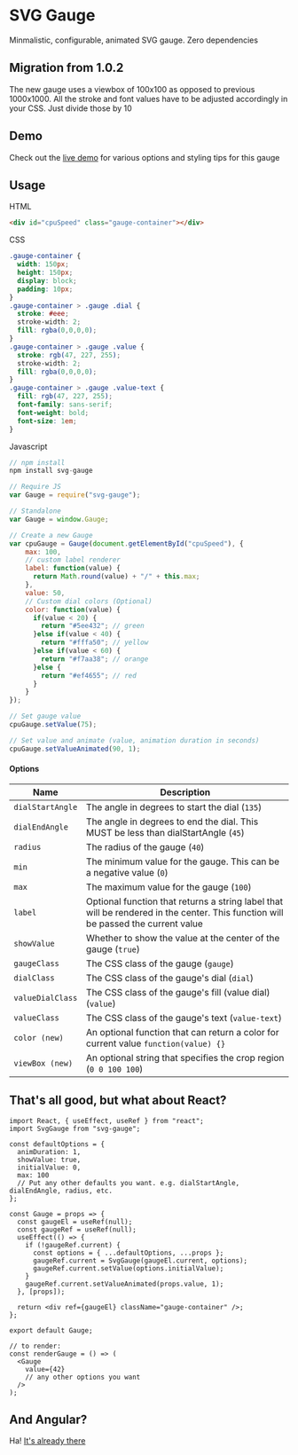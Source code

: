 # SVG Gauge
Minmalistic, configurable, animated SVG gauge. Zero dependencies




## Migration from 1.0.2

The new gauge uses a viewbox of 100x100 as opposed to previous 1000x1000. All the stroke and font values have to be adjusted accordingly in your CSS. Just divide those by 10


## Demo
Check out the [live demo](http://codepen.io/naikus/pen/BzkoLL) for various options and styling tips for this gauge


## Usage

HTML
```html
<div id="cpuSpeed" class="gauge-container"></div>
```
CSS
```css
.gauge-container {
  width: 150px;
  height: 150px;
  display: block;
  padding: 10px;
}
.gauge-container > .gauge .dial {
  stroke: #eee;
  stroke-width: 2;
  fill: rgba(0,0,0,0);
}
.gauge-container > .gauge .value {
  stroke: rgb(47, 227, 255);
  stroke-width: 2;
  fill: rgba(0,0,0,0);
}
.gauge-container > .gauge .value-text {
  fill: rgb(47, 227, 255);
  font-family: sans-serif;
  font-weight: bold;
  font-size: 1em;
}
```
Javascript
```js
// npm install
npm install svg-gauge

// Require JS
var Gauge = require("svg-gauge");

// Standalone
var Gauge = window.Gauge;

// Create a new Gauge
var cpuGauge = Gauge(document.getElementById("cpuSpeed"), {
    max: 100,
    // custom label renderer
    label: function(value) {
      return Math.round(value) + "/" + this.max;
    },
    value: 50,
    // Custom dial colors (Optional)
    color: function(value) {
      if(value < 20) {
        return "#5ee432"; // green
      }else if(value < 40) {
        return "#fffa50"; // yellow
      }else if(value < 60) {
        return "#f7aa38"; // orange
      }else {
        return "#ef4655"; // red
      }
    }
});

// Set gauge value
cpuGauge.setValue(75);

// Set value and animate (value, animation duration in seconds)
cpuGauge.setValueAnimated(90, 1);

```

#### Options

|      Name            |                  Description                       |
| -------------------- | ------------------------------------------------------------------------------------- |
| ```dialStartAngle``` | The angle in degrees to start the dial (```135```)       |
| ```dialEndAngle```   | The angle in degrees to end the dial. This MUST be less than dialStartAngle (```45```)  |
| ```radius```         | The radius of the gauge (```40```) |
| ```min```            | The minimum value for the gauge. This can be a negative value (```0```)  |
| ```max```            | The maximum value for the gauge (```100```)  |
| ```label```          | Optional function that returns a string label that will be rendered in the center. This function will be passed the current value |
| ```showValue```      | Whether to show the value at the center of the gauge (```true```) |
| ```gaugeClass```     | The CSS class of the gauge (```gauge```) |
| ```dialClass```      | The CSS class of the gauge's dial (```dial```) |
| ```valueDialClass``` | The CSS class of the gauge's fill (value dial) (```value```) |
| ```valueClass```     | The CSS class of the gauge's text (```value-text```) |
| ```color (new)```    | An optional function that can return a color for current value  ```function(value) {}``` |
| ```viewBox (new)```  | An optional string that specifies the crop region (```0 0 100 100```) |



## That's all good, but what about React?
```JSX
import React, { useEffect, useRef } from "react";
import SvgGauge from "svg-gauge";

const defaultOptions = {
  animDuration: 1,
  showValue: true,
  initialValue: 0,
  max: 100
  // Put any other defaults you want. e.g. dialStartAngle, dialEndAngle, radius, etc.
};

const Gauge = props => {
  const gaugeEl = useRef(null);
  const gaugeRef = useRef(null);
  useEffect(() => {
    if (!gaugeRef.current) {
      const options = { ...defaultOptions, ...props };
      gaugeRef.current = SvgGauge(gaugeEl.current, options);
      gaugeRef.current.setValue(options.initialValue);
    }
    gaugeRef.current.setValueAnimated(props.value, 1);
  }, [props]);

  return <div ref={gaugeEl} className="gauge-container" />;
};

export default Gauge;

// to render:
const renderGauge = () => (
  <Gauge
    value={42}
    // any other options you want
  />
);
```

## And Angular?
Ha! [It's already there](https://github.com/mattlewis92/angular-gauge)
